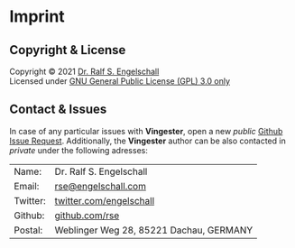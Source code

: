 
Imprint
=======

Copyright & License
-------------------

Copyright &copy; 2021 [Dr. Ralf S. Engelschall](mailto:rse@engelschall.com)<br/>
Licensed under [GNU General Public License (GPL) 3.0 only](https://spdx.org/licenses/GPL-3.0-only)

Contact & Issues
----------------

In case of any particular issues with **Vingester**, open a new *public*
[Github Issue Request](https://github.com/rse/vingester/issues).
Additionally, the **Vingester** author can be also contacted in *private* under the following adresses:

|          |                                                            |
| -------- | ---------------------------------------------------------- |
| Name:    | Dr. Ralf S. Engelschall                                    |
| Email:   | [rse@engelschall.com](mailto:rse@engelschall.com)          |
| Twitter: | [twitter.com/engelschall](https://twitter.com/engelschall) |
| Github:  | [github.com/rse](https://github.com/rse)                   |
| Postal:  | Weblinger Weg 28, 85221 Dachau, GERMANY                    |

